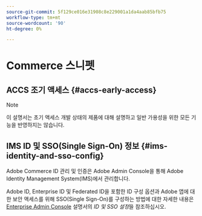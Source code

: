 ```yaml
---
source-git-commit: 5f129ce016e31908c8e229001a1da4aab85bfb75
workflow-type: tm+mt
source-wordcount: '90'
ht-degree: 0%

---
```

# Commerce 스니펫

## ACCS 조기 액세스 {#accs-early-access}

>[!NOTE]
>
>이 설명서는 초기 액세스 개발 상태의 제품에 대해 설명하고 일반 가용성을 위한 모든 기능을 반영하지는 않습니다.

<!--
## Nav hack ACCS {#nav-hack-accs}

>[!BEGINSHADEBOX]

<table style="table-layout:fixed">
  <tr>
    <td style="vertical-align: middle;"><a href="https://developer.adobe.com/commerce/webapi/"><img alt="Developers" src="../assets/icons/developers.svg" /> <strong>Developers</strong></a></td>
    <td style="vertical-align: middle;"><a href="https://experienceleague.adobe.com/developer/commerce/storefront/"><img alt="Storefront" src="../assets/icons/storefront.svg" /> <strong>Storefront</strong></a></td>
    <td style="vertical-align: middle;"><a href="../cloud-service/overview.md"><img alt="Merchants" src="../assets/icons/merchants.svg" /> <strong>Merchants</strong></a></td>
    <td style="vertical-align: middle;"><a href="https://experienceleague.adobe.com/en/docs/commerce-learn/tutorials/getting-started/commerce-as-a-cloud-service/overview"><img alt="Videos" src="../assets/icons/videos.svg" /> <strong>Videos</strong></a></td>
    <td style="vertical-align: middle;"><a href="https://experienceleague.adobe.com/developer/commerce/storefront/playgrounds/commerce-services/"><img alt="Playgrounds" src="../assets/icons/playgrounds.svg" /> <strong>Playgrounds</strong></a></td>
  </tr>
</table>

>[!ENDSHADEBOX]
-->

## IMS ID 및 SSO(Single Sign-On) 정보 {#ims-identity-and-sso-config}

Adobe Commerce ID 관리 및 인증은 Adobe Admin Console을 통해 Adobe Identity Management System(IMS)에서 관리합니다.

Adobe ID, Enterprise ID 및 Federated ID을 포함한 ID 구성 옵션과 Adobe 앱에 대한 보안 액세스를 위해 SSO(Single Sign-On)를 구성하는 방법에 대한 자세한 내용은 [Enterprise Admin Console](https://helpx.adobe.com/enterprise/using/set-up-identity.html) 설명서의 *ID 및 SSO 설정*&#x200B;을 참조하십시오.
